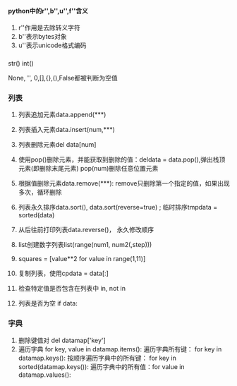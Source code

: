 #### python中的r'',b'',u'',f''含义
1. r''作用是去除转义字符
2. b''表示bytes对象
3. u''表示unicode格式编码
   
###
str()
int()

None, '', 0,[],{},(),False都被判断为空值


### 列表
1. 列表追加元素data.append(***)

2. 列表插入元素data.insert(num,***)

3. 列表删除元素del data[num]

4. 使用pop()删除元素，并能获取到删除的值：deldata = data.pop(),弹出栈顶元素(即删除末尾元素)
pop(num)删除任意位置元素

5. 根据值删除元素data.remove(***): remove只删除第一个指定的值，如果出现多次，循环删除

6. 列表永久排序data.sort(), data.sort(reverse=true)  ; 临时排序tmpdata = sorted(data)

7. 从后往前打印列表data.reverse()， 永久修改顺序

8. list创建数字列表list(range(num1, num2(,step)))

9. squares = [value**2 for value in range(1,11)]

10. 复制列表，使用cpdata = data[:]

11. 检查特定值是否包含在列表中 in, not in

12. 列表是否为空 if data:


### 字典
1. 删除键值对 del datamap['key']
2. 遍历字典 for key, value in datamap.items():   遍历字典所有键： for key in datamap.keys():  按顺序遍历字典中的所有键： for key in sorted(datamap.keys()):   遍历字典中的所有值：for value in datamap.values():











